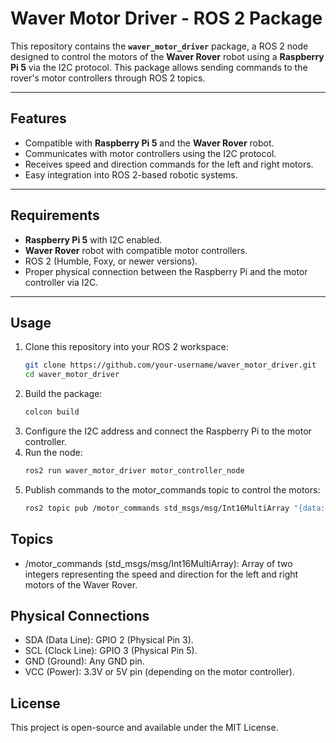 # **Waver Motor Driver - ROS 2 Package**

This repository contains the **`waver_motor_driver`** package, a ROS 2 node designed to control the motors of the **Waver Rover** robot using a **Raspberry Pi 5** via the I2C protocol. This package allows sending commands to the rover's motor controllers through ROS 2 topics.

---

## **Features**
- Compatible with **Raspberry Pi 5** and the **Waver Rover** robot.
- Communicates with motor controllers using the I2C protocol.
- Receives speed and direction commands for the left and right motors.
- Easy integration into ROS 2-based robotic systems.

---

## **Requirements**
- **Raspberry Pi 5** with I2C enabled.
- **Waver Rover** robot with compatible motor controllers.
- ROS 2 (Humble, Foxy, or newer versions).
- Proper physical connection between the Raspberry Pi and the motor controller via I2C.

---

## **Usage**
1. Clone this repository into your ROS 2 workspace:
   ```bash
   git clone https://github.com/your-username/waver_motor_driver.git
   cd waver_motor_driver
   ```
2. Build the package:
   ```bash
   colcon build
   ```
3. Configure the I2C address and connect the Raspberry Pi to the motor controller.
4. Run the node:
   ```bash
   ros2 run waver_motor_driver motor_controller_node
   ```
5. Publish commands to the motor_commands topic to control the motors:
   ```bash
   ros2 topic pub /motor_commands std_msgs/msg/Int16MultiArray "{data: [100, -100]}"
   ```

## **Topics**
- /motor_commands (std_msgs/msg/Int16MultiArray): Array of two integers representing the speed and direction for the left and right motors of the Waver Rover.

## **Physical Connections**
- SDA (Data Line): GPIO 2 (Physical Pin 3).
- SCL (Clock Line): GPIO 3 (Physical Pin 5).
- GND (Ground): Any GND pin.
- VCC (Power): 3.3V or 5V pin (depending on the motor controller).

## **License**
This project is open-source and available under the MIT License.
